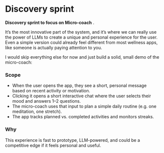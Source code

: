 # Discovery sprint


**Discovery sprint to focus on Micro-coach** .

It’s the most innovative part of the system, and it’s where we can really use the power of LLMs to create a unique and personal experience for the user. Even a simple version could already feel different from most wellness apps, like someone is actually paying attention to you.

I would skip everything else for now and just build a solid, small demo of the micro-coach:

### Scope

* When the user opens the app, they see a short, personal message based on recent activity or motivation.
* Clicking it opens a short interactive chat where the user selects their mood and answers 1–2 questions.
* The micro-coach uses that input to plan a simple daily routine (e.g. one meditation, one stretch).
* The app tracks planned vs. completed activities and monitors streaks.

### Why

This experience is fast to prototype, LLM-powered, and could be a competitive edge if it feels personal and useful.
